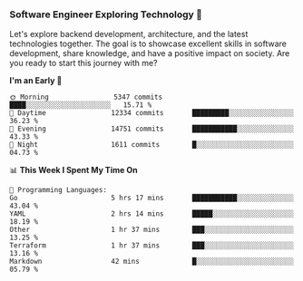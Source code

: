 ### Software Engineer Exploring Technology 🚀 

Let's explore backend development, architecture, and the latest technologies together. The goal is to showcase excellent skills in software development, share knowledge, and have a positive impact on society. Are you ready to start this journey with me?

<!--START_SECTION:waka-->
**I'm an Early 🐤** 

```text
🌞 Morning                5347 commits        ████░░░░░░░░░░░░░░░░░░░░░   15.71 % 
🌆 Daytime                12334 commits       █████████░░░░░░░░░░░░░░░░   36.23 % 
🌃 Evening                14751 commits       ███████████░░░░░░░░░░░░░░   43.33 % 
🌙 Night                  1611 commits        █░░░░░░░░░░░░░░░░░░░░░░░░   04.73 % 
```


📊 **This Week I Spent My Time On** 

```text
💬 Programming Languages: 
Go                       5 hrs 17 mins       ███████████░░░░░░░░░░░░░░   43.04 % 
YAML                     2 hrs 14 mins       █████░░░░░░░░░░░░░░░░░░░░   18.19 % 
Other                    1 hr 37 mins        ███░░░░░░░░░░░░░░░░░░░░░░   13.25 % 
Terraform                1 hr 37 mins        ███░░░░░░░░░░░░░░░░░░░░░░   13.16 % 
Markdown                 42 mins             █░░░░░░░░░░░░░░░░░░░░░░░░   05.79 % 
```


<!--END_SECTION:waka-->
